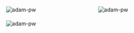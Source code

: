 
<div style="display: grid; grid-template-columns: repeat(auto-fit, minmax(200px, 1fr)); gap: 20px; justify-items: center; padding: 20px;">
  <img src="https://github-readme-stats.vercel.app/api/top-langs?username=Vizten18&show_icons=true&locale=en&bg_color=0d1117&text_color=ffffff&layout=compact" alt="adam-pw" />
  <img src="https://github-readme-stats.vercel.app/api?username=Vizten18&show_icons=true&locale=en&bg_color=0d1117&text_color=ffffff&repo=convoychat" alt="adam-pw" />
  <img src="https://github-readme-streak-stats.herokuapp.com/?user=Vizten18&theme=dark&background=0d1117&date_format=M%20j%5B%2C%20Y%5D" alt="adam-pw" />
  <a href="https://twitter.com/" target="blank">
    <img src="https://img.shields.io/twitter/follow/?logo=twitter&style=for-the-badge" alt="" />
  </a>
</div>

<!--
**Vizten18/Vizten18** is a ✨ _special_ ✨ repository because its `README.md` (this file) appears on your GitHub profile.

Here are some ideas to get you started:

- 🔭 I’m currently working on ...
- 🌱 I’m currently learning ...
- 👯 I’m looking to collaborate on ...
- 🤔 I’m looking for help with ...
- 💬 Ask me about ...
- 📫 How to reach me: ...
- 😄 Pronouns: ...
- ⚡ Fun fact: ...
-->
